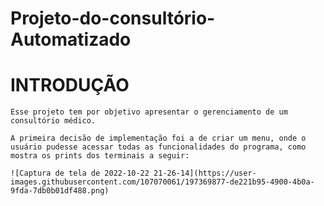 # Projeto-do-consultório-Automatizado

# INTRODUÇÃO

    Esse projeto tem por objetivo apresentar o gerenciamento de um consultório médico.

    A primeira decisão de implementação foi a de criar um menu, onde o usuário pudesse acessar todas as funcionalidades do programa, como mostra os prints dos terminais a seguir:

    ![Captura de tela de 2022-10-22 21-26-14](https://user-images.githubusercontent.com/107070061/197369877-de221b95-4900-4b0a-9fda-7db0b01df488.png)

